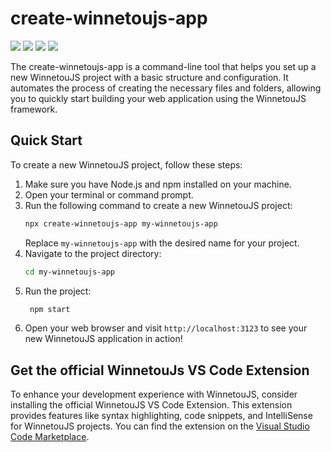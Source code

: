 # create-winnetoujs-app

   <img src="https://img.shields.io/npm/v/create-winnetoujs-app?color=6b2575&style=plastic" />
  <img src="https://img.shields.io/npm/l/create-winnetoujs-app?color=90449b&style=plastic" />
  <img src="https://img.shields.io/npm/dm/create-winnetoujs-app?color=cd94d5&style=plastic" />  
  <img src="https://img.shields.io/badge/PRs-welcome-brightgreen.svg?style=plastic" />

The create-winnetoujs-app is a command-line tool that helps you set up a new WinnetouJS project with a basic structure and configuration. It automates the process of creating the necessary files and folders, allowing you to quickly start building your web application using the WinnetouJS framework.

## Quick Start

To create a new WinnetouJS project, follow these steps:

1. Make sure you have Node.js and npm installed on your machine.
2. Open your terminal or command prompt.
3. Run the following command to create a new WinnetouJS project:
   ```bash
   npx create-winnetoujs-app my-winnetoujs-app
   ```
   Replace `my-winnetoujs-app` with the desired name for your project.
4. Navigate to the project directory:
   ```bash
   cd my-winnetoujs-app
   ```
5. Run the project:
   ```bash
    npm start
   ```
6. Open your web browser and visit `http://localhost:3123` to see your new WinnetouJS application in action!

## Get the official WinnetouJs VS Code Extension

To enhance your development experience with WinnetouJS, consider installing the official WinnetouJS VS Code Extension. This extension provides features like syntax highlighting, code snippets, and IntelliSense for WinnetouJS projects.
You can find the extension on the [Visual Studio Code Marketplace](https://marketplace.visualstudio.com/items?itemName=cedros-development.vscode-winnetoujs3).
